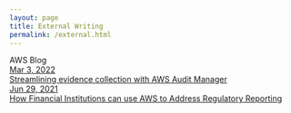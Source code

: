 ```yaml
---
layout: page
title: External Writing
permalink: /external.html
---
```


<div class="nav-section">AWS Blog</div>

<div class="post-grid">
  <a href="https://aws.amazon.com/blogs/security/streamlining-evidence-collection-with-aws-audit-manager/" class="post-box external">
    <div class="post-date">Mar 3, 2022</div>
    <div class="post-title">Streamlining evidence collection with AWS Audit Manager</div>
  </a>
  
  <a href="https://aws.amazon.com/blogs/architecture/how-banks-can-use-aws-to-meet-compliance/" class="post-box external">
    <div class="post-date">Jun 29, 2021</div>
    <div class="post-title">How Financial Institutions can use AWS to Address Regulatory Reporting</div>
  </a>
</div>
